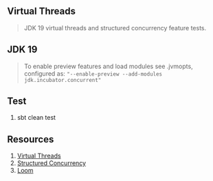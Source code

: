 Virtual Threads
---------------
>JDK 19 virtual threads and structured concurrency feature tests.

JDK 19
------
>To enable preview features and load modules see .jvmopts, configured
>as: ```"--enable-preview --add-modules jdk.incubator.concurrent"```

Test
----
1. sbt clean test

Resources
---------
1. [Virtual Threads](openjdk.org/jeps/425)
2. [Structured Concurrency](openjdk.org/jeps/428)
3. [Loom](www.marcobehler.com/guides/java-project-loom)